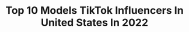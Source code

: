 ---
title: Top 10 Models TikTok Influencers In United States In 2022
description: >-
  Find top models TikTok influencers in United States in 2022. Most popular hashtags: #duet #fyp #foryou #foryoupage.
platform: TikTok
hits: 2384
text_top: Discover the best TikTok profiles on inBeat.
text_bottom: Our database has 2384 TikTok influencers like this in United States for you to connect with.
profiles:
  - username: "mod3ls"
    fullname: >-
      models
    bio: >-
      models videos & music belong to respected copyright owners
    location: "United States"
    followers: 103200
    engagement: 2067
    commentsToLikes: 0.009789
    id: ckcuwqrt2lsj60j23jlnxbvb0
    verified: false
    hashtags: "#fashion, #foryou, #bellahadid, #runway"
  - username: "angelbhagat"
    fullname: >-
      angelbhagat
    bio: >-
      Model
    location: "United States"
    followers: 88800
    engagement: 689
    commentsToLikes: 0.016096
    id: ckc8znaabopaf0j23vk9o3mcw
    verified: false
    hashtags: "#foryoupage, #tiktokindia, #teamromeo09, #foryou"
  - username: "carltone"
    fullname: >-
      CarlTone
    bio: >-
      No🔞and under Actor/Model In my dreams 🔥Tonevids🔥 S. Carolina
    location: "United States"
    followers: 29600
    engagement: 2463
    commentsToLikes: 0.177369
    id: ckan0ehehq5iu0i78p1wp9jlc
    verified: false
    hashtags: "#tonevids, #comedy, #vampires, #actingwars"
  - username: "mj.media"
    fullname: >-
      MJ
    bio: >-
      LLHH💚🕊 Female Car Enthusiast Model Car Builder 1954 Chevrolet 210 "Lightning"
    location: "United States"
    followers: 41200
    engagement: 2373
    commentsToLikes: 0.085131
    id: ckb94zxgumpfc0j238sb6oy5n
    verified: false
    hashtags: "#carfanatic, #halloween, #cars, #showupshowoff"
  - username: "sheltercatmell"
    fullname: >-
      Michelle Pierce
    bio: >-
      18+ Full time parent, artist, musician and model; just sharing what I love.
    location: "United States"
    followers: 62600
    engagement: 2335
    commentsToLikes: 0.142351
    id: ckavo28jhyo4z0j23p7jrv1g7
    verified: false
    hashtags: "#dark, #harmony, #singer, #duetit"
  - username: "carrotlmao"
    fullname: >-
      carrot
    bio: >-
      new jersey elite model management Follow my insta!
    location: "United States"
    followers: 2900000
    engagement: 2245
    commentsToLikes: 0.015791
    id: ck83zut9439zq0j78ypxk4v59
    verified: true
    hashtags: "#euskara, #foryou, #fyp, #foryoupage"
  - username: "ohdamnjam"
    fullname: >-
      TOAST with JAM
    bio: >-
      30-something | PNW I never said I was a role model
    location: "United States"
    followers: 49300
    engagement: 2218
    commentsToLikes: 0.132984
    id: ck8tue76qshew0j78w4qjoj7l
    verified: false
    hashtags: "#uselections2020, #dumptrump, #unwrapthedeals, #decision2020"
  - username: "josheeirl"
    fullname: >-
      Joshee, In Real Life
    bio: >-
      Accidental icon. LGBTQ+ role model. A bit confused. Featured Creator at WoahX
    location: "United States"
    followers: 132500
    engagement: 2147
    commentsToLikes: 0.070687
    id: ck932hxi5jj170j78ab706tfh
    verified: false
    hashtags: "#therealogs, #josheesbishes, #goldengays, #rbgday2020"
  - username: "shamaineholman"
    fullname: >-
      Shamaine Holman
    bio: >-
      Plus model/college student and mom .follow instagram @ladybrooklyn11 Queen bk
    location: "United States"
    followers: 6823
    engagement: 2058
    commentsToLikes: 0.263208
    id: ck9flng3gox940j78ybffc259
    verified: false
    hashtags: "#greenscreenvideo, #fyp, #stitch, #election2020"
  - username: "ikenwin"
    fullname: >-
      Kenny Nguyen
    bio: >-
      150k❗️ ‘97 liner Actor/Foodie/Model Be a #Winner Spam likes will get you blocked
    location: "United States"
    followers: 117600
    engagement: 2614
    commentsToLikes: 0.033164
    id: ckcegf7panp9a0j232mohslnl
    verified: false
    hashtags: "#duet, #myhobby, #couplegoals, #fyp"
---